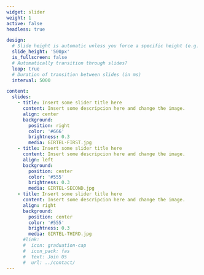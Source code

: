 ```yaml
---
widget: slider
weight: 1
active: false
headless: true

design:
  # Slide height is automatic unless you force a specific height (e.g. '400px')
  slide_height: '500px'
  is_fullscreen: false
  # Automatically transition through slides?
  loop: true
  # Duration of transition between slides (in ms)
  interval: 5000

content:
  slides:
    - title: Insert some slider title here
      content: Insert some descripcion here and change the image.
      align: center
      background:
        position: right
        color: '#666'
        brightness: 0.3
        media: GIRTEL-FIRST.jpg
    - title: Insert some slider title here
      content: Insert some descripcion here and change the image. 
      align: left
      background:
        position: center
        color: '#555'
        brightness: 0.3
        media: GIRTEL-SECOND.jpg
    - title: Insert some slider title here
      content: Insert some descripcion here and change the image.
      align: right
      background:
        position: center
        color: '#555'
        brightness: 0.3
        media: GIRTEL-THIRD.jpg
      #link:
      #  icon: graduation-cap
      #  icon_pack: fas
      #  text: Join Us
      #  url: ../contact/
---
```

